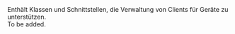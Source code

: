 <Namespace Name="Microsoft.Azure.Devices.Client">
  <Docs>
    <summary>Enthält Klassen und Schnittstellen, die Verwaltung von Clients für Geräte zu unterstützen.</summary> 
    <remarks>To be added.</remarks>
  </Docs>
</Namespace>
